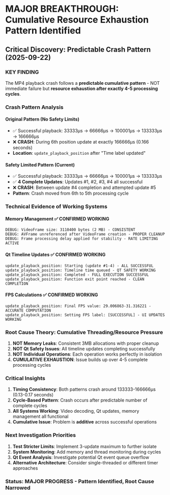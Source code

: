 # MAJOR BREAKTHROUGH: Cumulative Resource Exhaustion Pattern Identified

## Critical Discovery: Predictable Crash Pattern (2025-09-22)

### KEY FINDING
The MP4 playback crash follows a **predictable cumulative pattern** - NOT immediate failure but **resource exhaustion after exactly 4-5 processing cycles**.

### Crash Pattern Analysis

#### Original Pattern (No Safety Limits)
- ✅ Successful playback: 33333μs → 66666μs → 100001μs → 133333μs → 166666μs
- ❌ **CRASH**: During 6th position update at exactly 166666μs (0.166 seconds)
- **Location**: `update_playback_position` after "Time label updated"

#### Safety Limited Pattern (Current)
- ✅ Successful playback: 33333μs → 66666μs → 100001μs → 133333μs  
- ✅ **4 Complete Updates**: Updates #1, #2, #3, #4 all successful
- ❌ **CRASH**: Between update #4 completion and attempted update #5
- **Pattern**: Crash moved from 6th to 5th processing cycle

### Technical Evidence of Working Systems

#### Memory Management ✅ CONFIRMED WORKING
```
DEBUG: VideoFrame size: 3110400 bytes (2 MB) - CONSISTENT
DEBUG: AVFrame unreferenced after VideoFrame creation - PROPER CLEANUP
DEBUG: Frame processing delay applied for stability - RATE LIMITING ACTIVE
```

#### Qt Timeline Updates ✅ CONFIRMED WORKING
```
update_playback_position: Starting (update #1-4) - ALL SUCCESSFUL
update_playback_position: Timeline time queued - QT SAFETY WORKING
update_playback_position: Completed - FULL EXECUTION SUCCESSFUL
update_playback_position: Function exit point reached - CLEAN COMPLETION
```

#### FPS Calculations ✅ CONFIRMED WORKING
```
update_playback_position: Final FPS value: 29.006863-31.316221 - ACCURATE COMPUTATION
update_playback_position: Setting FPS label: [SUCCESSFUL] - UI UPDATES WORKING
```

### Root Cause Theory: Cumulative Threading/Resource Pressure

1. **NOT Memory Leaks**: Consistent 3MB allocations with proper cleanup
2. **NOT Qt Safety Issues**: All timeline updates completing successfully  
3. **NOT Individual Operations**: Each operation works perfectly in isolation
4. **CUMULATIVE EXHAUSTION**: Issue builds up over 4-5 complete processing cycles

### Critical Insights

1. **Timing Consistency**: Both patterns crash around 133333-166666μs (0.13-0.17 seconds)
2. **Cycle-Based Pattern**: Crash occurs after predictable number of complete cycles
3. **All Systems Working**: Video decoding, Qt updates, memory management all functional
4. **Cumulative Issue**: Problem is **additive** across successful operations

### Next Investigation Priorities

1. **Test Stricter Limits**: Implement 3-update maximum to further isolate
2. **System Monitoring**: Add memory and thread monitoring during cycles
3. **Qt Event Analysis**: Investigate potential Qt event queue overflow
4. **Alternative Architecture**: Consider single-threaded or different timer approaches

### Status: MAJOR PROGRESS - Pattern Identified, Root Cause Narrowed